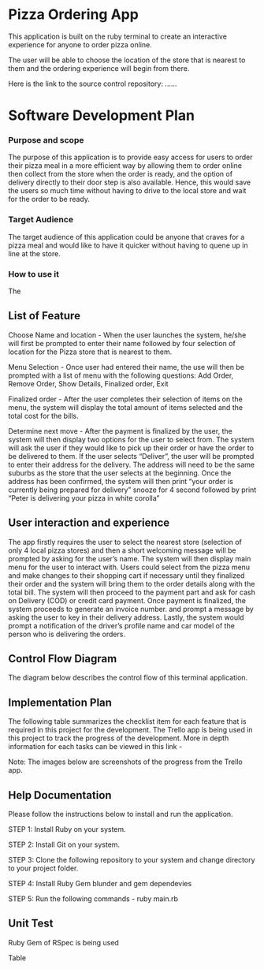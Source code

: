 # Pizza Ordering App
This application is built on the ruby terminal to create an interactive experience for anyone to order pizza online.

The user will be able to choose the location of the store that is nearest to them and the ordering experience will begin from there.

Here is the link to the source control repository: ......

# Software Development Plan
### Purpose and scope 
The purpose of this application is to provide easy access for users to order their pizza meal in a more efficient way by allowing them to order online then collect from the store when the order is ready, and the option of delivery directly to their door step is also available. Hence, this would save the users so much time without having to drive to the local store and wait for the order to be ready.

### Target Audience
The target audience of this application could be anyone that craves for a pizza meal and would like to have it quicker without having to quene up in line at the store.  

### How to use it
The 

## List of Feature 

Choose Name and location - When the user launches the system, he/she will first be prompted to enter their name followed by four selection of location for the Pizza store that is nearest to them. 

Menu Selection - Once user had entered their name, the use will then be prompted with a list of menu with the following questions: Add Order, Remove Order, Show Details, Finalized order, Exit 

Finalized order - After the user completes their selection of items on the menu, the system will display the total amount of items selected and the total cost for the bills.

Determine next move - After the payment is finalized by the user, the system will then display two options for the user to select from. The system will ask the user if they would like to pick up their order or have the order to be delivered to them. If the user selects “Deliver”, the user will be prompted to enter their address for the delivery. The address will need to be the same suburbs as the store that the user selects at the beginning. Once the address has been confirmed, the system will then print “your order is currently being prepared for delivery” snooze for 4 second followed by print “Peter is delivering your pizza in white corolla”

## User interaction and experience
The app firstly requires the user to select the nearest store (selection of only 4 local pizza stores) and then a short welcoming message will be prompted by asking for the user’s name. The system will then display main menu for the user to interact with. Users could select from the pizza menu and make changes to their shopping cart if necessary until they finalized their order and the system will bring them to the order details along with the total bill. The system will then proceed to the payment part and ask for cash on Delivery (COD) or credit card payment. Once payment is finalized, the system proceeds to generate an invoice number. and prompt a message by asking the user to key in their delivery address. Lastly, the system would prompt a notification of the driver’s profile name and car model of the person who is delivering the orders.

## Control Flow Diagram
The diagram below describes the control flow of this terminal application.


## Implementation Plan
The following table summarizes the checklist item for each feature that is required in this project for the development. The Trello app is being used in this project to track the progress of the development. More in depth information for each tasks can be viewed in this link - 

Note: The images below are screenshots of the progress from the Trello app. 


## Help Documentation
Please follow the instructions below to install and run the application.

STEP 1: Install Ruby on your system.

STEP 2: Install Git on your system.

STEP 3: Clone the following repository to your system and change directory to your project folder.

STEP 4: Install Ruby Gem blunder and gem dependevies

STEP 5: Run the following commands - ruby main.rb

## Unit Test
Ruby Gem of RSpec is being used 

Table

